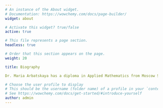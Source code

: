 ```yaml
---
# An instance of the About widget.
# Documentation: https://wowchemy.com/docs/page-builder/
widget: about

# Activate this widget? true/false
active: true

# This file represents a page section.
headless: true

# Order that this section appears on the page.
weight: 20

title: Biography

Dr. Maria Arbatskaya has a diploma in Applied Mathematics from Moscow State University and M.A. in Economics from the New Economic School in Moscow. After receiving her Ph.D. in Economics at Indiana University, Bloomington, she has been appointed as an Assistant Professor at Emory University and later promoted to the Associate Professor. Her research and teaching interests are in Industrial Organization and Game Theory. Maria has published in many influential academic journals, including the RAND, the Journal of Law and Economics, the Journal of Economic Behavior & Organization, and the American Law and Economics Review. Her current research is on the issues of corruption in procurement contracts and on consumer information acquisition.

# Choose the user profile to display
# This should be the username (folder name) of a profile in your `content/authors/` folder.
# See https://wowchemy.com/docs/get-started/#introduce-yourself
author: admin
---
```

